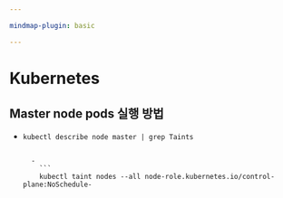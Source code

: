 ```yaml
---

mindmap-plugin: basic

---
```


# Kubernetes

## Master node pods 실행 방법

-
  ```
  kubectl describe node master | grep Taints


	-
	  ```
	  kubectl taint nodes --all node-role.kubernetes.io/control-plane:NoSchedule-